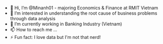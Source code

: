 - 👋 Hi, I’m @Minanh01 - majoring Economics & Finance at RMIT Vietnam
- 👀 I’m interested in understanding the root cause of business problems through data analysis
- 🌱 I’m currently working in Banking Industry (Vietnam)
- 📫 How to reach me ...
- ⚡ Fun fact: I love data but I'm not that nerd!

<!---
Minanh01/Minanh01 is a ✨ special ✨ repository because its `README.md` (this file) appears on your GitHub profile.
You can click the Preview link to take a look at your changes.
---> 
